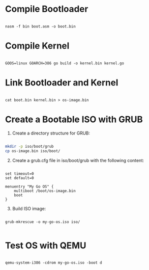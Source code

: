 # Compile Bootloader


```

nasm -f bin boot.asm -o boot.bin

```
# Compile Kernel

```

GOOS=linux GOARCH=386 go build -o kernel.bin kernel.go

```

# Link Bootloader and Kernel

```

cat boot.bin kernel.bin > os-image.bin

```

# Create a Bootable ISO with GRUB

1. Create a directory structure for GRUB:

```bash

mkdir -p iso/boot/grub
cp os-image.bin iso/boot/

```

2. Create a grub.cfg file in iso/boot/grub with the following content:

```

set timeout=0
set default=0

menuentry "My Go OS" {
    multiboot /boot/os-image.bin
    boot
}

```

3. Build ISO image:

```

grub-mkrescue -o my-go-os.iso iso/


```

# Test OS with QEMU

```

qemu-system-i386 -cdrom my-go-os.iso -boot d


```


